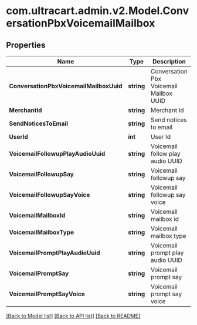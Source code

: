 
# com.ultracart.admin.v2.Model.ConversationPbxVoicemailMailbox

## Properties

Name | Type | Description | Notes
------------ | ------------- | ------------- | -------------
**ConversationPbxVoicemailMailboxUuid** | **string** | Conversation Pbx Voicemail Mailbox UUID | [optional] 
**MerchantId** | **string** | Merchant Id | [optional] 
**SendNoticesToEmail** | **string** | Send notices to email | [optional] 
**UserId** | **int** | User Id | [optional] 
**VoicemailFollowupPlayAudioUuid** | **string** | Voicemail follow play audio UUID | [optional] 
**VoicemailFollowupSay** | **string** | Voicemail followup say | [optional] 
**VoicemailFollowupSayVoice** | **string** | Voicemail followup say voice | [optional] 
**VoicemailMailboxId** | **string** | Voicemail mailbox id | [optional] 
**VoicemailMailboxType** | **string** | Voicemail mailbox type | [optional] 
**VoicemailPromptPlayAudioUuid** | **string** | Voicemail prompt play audio UUID | [optional] 
**VoicemailPromptSay** | **string** | Voicemail prompt say | [optional] 
**VoicemailPromptSayVoice** | **string** | Voicemail prompt say voice | [optional] 

[[Back to Model list]](../README.md#documentation-for-models)
[[Back to API list]](../README.md#documentation-for-api-endpoints)
[[Back to README]](../README.md)

